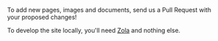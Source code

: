To add new pages, images and documents, send us a Pull Request with your proposed changes!

To develop the site locally, you'll need [Zola](https://www.getzola.org/) and nothing else.

